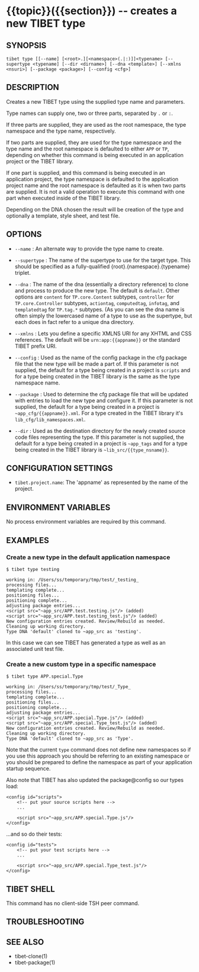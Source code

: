 {{topic}}({{section}}) -- creates a new TIBET type
=============================================

## SYNOPSIS

`tibet type [[--name] [<root>.][<namespace>(.|:)]]<typename>
    [--supertype <typename] [--dir <dirname>] [--dna <template>]
    [--xmlns <nsuri>] [--package <package>] [--config <cfg>]`

## DESCRIPTION

Creates a new TIBET type using the supplied type name and parameters.

Type names can supply one, two or three parts, separated by `.` or `:`.

If three parts are supplied, they are used as the root namespace,
the type namespace and the type name, respectively.

If two parts are supplied, they are used for the type namespace and the type
name and the root namespace is defaulted to either `APP` or `TP`, depending on
whether this command is being executed in an application project or the TIBET
library.

If one part is supplied, and this command is being executed in an application
project, the type namespace is defaulted to the application project name and
the root namespace is defaulted as it is when two parts are supplied. It is not
a valid operation to execute this command with one part when executed inside of
the TIBET library.

Depending on the DNA chosen the result will be creation of the type and
optionally a template, style sheet, and test file.

## OPTIONS

  * `--name` :
    An alternate way to provide the type name to create.

  * `--supertype` :
    The name of the supertype to use for the target type. This should be
specified as a fully-qualified {root}.{namespace}.{typename} triplet.

  * `--dna` :
    The name of the dna (essentially a directory reference) to clone and process
to produce the new type. The default is `default`. Other options are `content`
for `TP.core.Content` subtypes, `controller` for `TP.core.Controller` subtypes,
`actiontag`, `computedtag`, `infotag`, and `templatedtag` for `TP.tag.*`
subtypes. (As you can see the dna name is often simply the lowercased name of a
type to use as the supertype, but each does in fact refer to a unique dna
directory.

  * `--xmlns` :
    Lets you define a specific XMLNS URI for any XHTML and CSS references. The
default will be `urn:app:{{appname}}` or the standard TIBET prefix URI.

  * `--config` :
    Used as the name of the config package in the cfg package file that the
new type will be made a part of. If this parameter is not supplied, the default
for a type being created in a project is `scripts` and for a type being created
in the TIBET library is the same as the type namespace name.

  * `--package` :
    Used to determine the cfg package file that will be updated with entries to
load the new type and configure it. If this parameter is not supplied, the
default for a type being created in a project is `~app_cfg/{{appname}}.xml`. For
a type created in the TIBET library it's `lib_cfg/lib_namespaces.xml`.

  * `--dir` :
    Used as the destination directory for the newly created source code files
representing the type. If this parameter is not supplied, the default for a type
being created in a project is `~app_tags` and for a type being created in
the TIBET library is `~lib_src/{{type_nsname}}`.

## CONFIGURATION SETTINGS

  * `tibet.project.name`:
    The 'appname' as represented by the name of the project.

## ENVIRONMENT VARIABLES

No process environment variables are required by this command.

## EXAMPLES

### Create a new type in the default application namespace


    $ tibet type testing

    working in: /Users/ss/temporary/tmp/test/_testing_
    processing files...
    templating complete...
    positioning files...
    positioning complete...
    adjusting package entries...
    <script src="~app_src/APP.test.testing.js"/> (added)
    <script src="~app_src/APP.test.testing_test.js"/> (added)
    New configuration entries created. Review/Rebuild as needed.
    Cleaning up working directory.
    Type DNA 'default' cloned to ~app_src as 'testing'.

In this case we can see TIBET has generated a type as well as an associated
unit test file.

### Create a new custom type in a specific namespace

    $ tibet type APP.special.Type

    working in: /Users/ss/temporary/tmp/test/_Type_
    processing files...
    templating complete...
    positioning files...
    positioning complete...
    adjusting package entries...
    <script src="~app_src/APP.special.Type.js"/> (added)
    <script src="~app_src/APP.special.Type_test.js"/> (added)
    New configuration entries created. Review/Rebuild as needed.
    Cleaning up working directory.
    Type DNA 'default' cloned to ~app_src as 'Type'.

Note that the current `type` command does not define new namespaces so if you
use this approach you should be referring to an existing namespace or you should
be prepared to define the namespace as part of your application startup
sequence.

Also note that TIBET has also updated the package@config so our types load:

    <config id="scripts">
        <!-- put your source scripts here -->
        ...

        <script src="~app_src/APP.special.Type.js"/>
    </config>

...and so do their tests:

    <config id="tests">
        <!-- put your test scripts here -->
        ...

        <script src="~app_src/APP.special.Type_test.js"/>
    </config>

## TIBET SHELL

This command has no client-side TSH peer command.

## TROUBLESHOOTING


## SEE ALSO

  * tibet-clone(1)
  * tibet-package(1)
